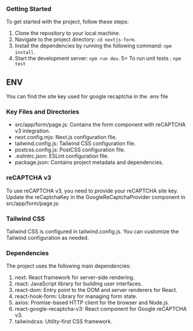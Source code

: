 ### Getting Started

To get started with the project, follow these steps:

1. Clone the repository to your local machine.
2. Navigate to the project directory: `cd nextjs-form`.
3. Install the dependencies by running the following command: `npm install`.
4. Start the development server: `npm run dev`.
5> To run unit tests : `npm test`

## ENV

You can find the site key used for google recaptcha in the .env file

### Key Files and Directories

- src/app/form/page.js: Contains the form component with reCAPTCHA v3 integration.
- next.config.mjs: Next.js configuration file.
- tailwind.config.js: Tailwind CSS configuration file.
- postcss.config.js: PostCSS configuration file.
- .eslintrc.json: ESLint configuration file.
- package.json: Contains project metadata and dependencies.

### reCAPTCHA v3

To use reCAPTCHA v3, you need to provide your reCAPTCHA site key. Update the reCaptchaKey in the GoogleReCaptchaProvider component in src/app/form/page.js:
<GoogleReCaptchaProvider reCaptchaKey="your-recaptcha-key">

### Tailwind CSS

Tailwind CSS is configured in tailwind.config.js. You can customize the Tailwind configuration as needed.

### Dependencies

The project uses the following main dependencies:

1. next: React framework for server-side rendering.
2. react: JavaScript library for building user interfaces.
3. react-dom: Entry point to the DOM and server renderers for React.
4. react-hook-form: Library for managing form state.
5. axios: Promise-based HTTP client for the browser and Node.js.
6. react-google-recaptcha-v3: React component for Google reCAPTCHA v3.
7. tailwindcss: Utility-first CSS framework.
